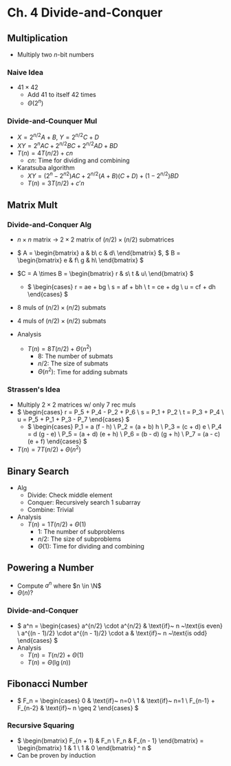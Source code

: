 # Ch. 4 Divide-and-Conquer

## Multiplication
* Multiply two $n$-bit numbers

### Naive Idea
* $41 \times 42$
  * Add $41$ to itself $42$ times
  * $\Theta(2^n)$

### Divide-and-Counquer Mul
* $X = 2^{n/2}A + B$, $Y = 2^{n/2}C + D$
* $XY = 2^n AC + 2^{n/2} BC + 2^{n/2} AD + BD$
* $T(n) = 4T(n/2) + cn$
  * $cn$: Time for dividing and combining
* Karatsuba algorithm
  * $XY = (2^n - 2^{n2}) AC + 2^{n/2} (A + B) (C + D) + (1 - 2^{n/2}) BD$
  * $T(n) = 3T(n/2) + c' n$

## Matrix Mult
### Divide-and-Conquer Alg
* $n \times n$ matrix $\rightarrow$ $2 \times 2$ matrix of $(n/2) \times (n/2)$ submatrices
* $
  A =
  \begin{bmatrix}
    a & b\\
    c & d\\
  \end{bmatrix}
  $, 
  $
  B =
  \begin{bmatrix}
    e & f\\
    g & h\\
  \end{bmatrix}
  $
* $C = A \times B = 
  \begin{bmatrix}
    r & s\\
    t & u\\
  \end{bmatrix}
  $
  
  * $
    \begin{cases}
      r = ae + bg \\
      s = af + bh \\
      t = ce + dg \\
      u = cf + dh
    \end{cases}
    $
* $8$ muls of $(n/2) \times (n/2)$ submats
* $4$ muls of $(n/2) \times (n/2)$ submats
* Analysis
  * $T(n) = 8 T(n/2) + \Theta(n^2)$
    * $8$: The number of submats
    * $n/2$: The size of submats
    * $\Theta(n^2)$: Time for adding submats

### Strassen's Idea
* Multiply $2 \times 2$ matrices w/ only $7$ rec muls
* $
  \begin{cases}
    r = P_5 + P_4 - P_2 + P_6 \\
    s = P_1 + P_2 \\
    t = P_3 + P_4 \\
    u = P_5 + P_1 + P_3 - P_7
  \end{cases}
  $
  * $
    \begin{cases}
      P_1 = a (f - h) \\
      P_2 = (a + b) h \\
      P_3 = (c + d) e \\
      P_4 = d (g - e) \\
      P_5 = (a + d) (e + h) \\
      P_6 = (b - d) (g + h) \\ 
      P_7 = (a - c) (e + f)
    \end{cases}
    $
* $T(n) = 7T(n/2) + \Theta(n^2)$

## Binary Search
* Alg
  * Divide: Check middle element
  * Conquer: Recursively search $1$ subarray
  * Combine: Trivial
* Analysis
  * $T(n) = 1 T(n/2) + \Theta(1)$
    * $1$: The number of subproblems
    * $n/2$: The size of subproblems
    * $\Theta(1)$: Time for dividing and combining

## Powering a Number
* Compute $a^n$ where $n \in \N$
* $\Theta(n)$?

### Divide-and-Conquer
* $
  a^n = 
  \begin{cases}
    a^{n/2} \cdot a^{n/2} & \text{if}~ n ~\text{is even} \\
    a^{(n - 1)/2} \cdot a^{(n - 1)/2} \cdot a & \text{if}~ n ~\text{is odd}
  \end{cases}
  $
* Analysis
  * $T(n) = T(n/2) + \Theta(1)$
  * $T(n) = \Theta(\lg (n))$

## Fibonacci Number
* $
  F_n = 
  \begin{cases}
    0 & \text{if}~ n=0 \\
    1 & \text{if}~ n=1 \\
    F_{n-1} + F_{n-2} & \text{if}~ n \geq 2
  \end{cases}
  $

### Recursive Squaring
* $
  \begin{bmatrix}
   F_{n + 1} & F_n \\
   F_n & F_{n - 1}
  \end{bmatrix} =
  \begin{bmatrix}
    1 & 1 \\
    1 & 0
  \end{bmatrix} ^ n
  $
* Can be proven by induction